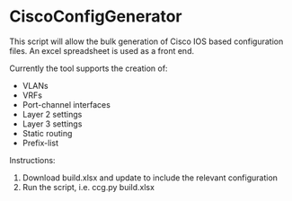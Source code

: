 CiscoConfigGenerator
====================

This script will allow the bulk generation of Cisco IOS based configuration files. An excel spreadsheet is used as a front end.

Currently the tool supports the creation of:

* VLANs
* VRFs
* Port-channel interfaces
* Layer 2 settings
* Layer 3 settings
* Static routing
* Prefix-list

Instructions:

1. Download build.xlsx and update to include the relevant configuration
2. Run the script, i.e. ccg.py build.xlsx
